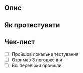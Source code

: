 ## Опис
<!-- Опишіть зміни в цьому PR -->

## Як протестувати
<!-- Опишіть кроки, як протестувати це -->

## Чек-лист
- [ ] Пройшов локальне тестування
- [ ] Отримав 3 погодження
- [ ] Всі перевірки пройшли
